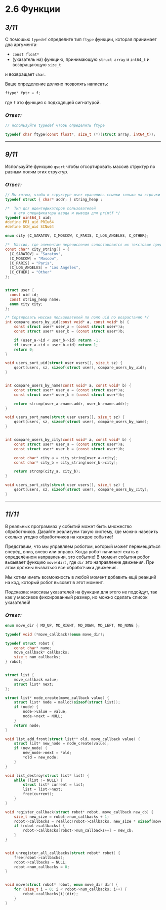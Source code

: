 # 2.6 Функции
## _3/11_

С помощью `typedef` определите тип `ftype` функции, которая принимает два аргумента:
- `const float*`
- (указатель на) функцию, принимающую `struct array` и `int64_t` и возвращающую `size_t`

и возвращает `char`.

Ваше определение должно позволять написать:
```c
ftype* fptr = f;
```
где `f` это функция с подходящей сигнатурой.

### ___Ответ:___

```c
// используйте typedef чтобы определить ftype

typedef char ftype(const float*, size_t (*)(struct array, int64_t));
```

---

## _9/11_

Используйте функцию `qsort` чтобы отсортировать массив структур по разным полям этих структур.

### ___Ответ:___

```c
// Мы хотим, чтобы в структуре user хранились ссылки только на строчки из кучи.
typedef struct { char* addr; } string_heap ;

/*  Тип для идентификаторов пользователей
    и его спецификаторы ввода и вывода для printf */
typedef uint64_t uid;
#define PRI_uid PRIu64
#define SCN_uid SCNu64

enum city {C_SARATOV, C_MOSCOW, C_PARIS, C_LOS_ANGELES, C_OTHER};

/*  Массив, где элементам перечисления сопоставляются их текстовые представления */
const char* city_string[] = {
  [C_SARATOV] = "Saratov",
  [C_MOSCOW] = "Moscow",
  [C_PARIS] = "Paris",
  [C_LOS_ANGELES] = "Los Angeles",
  [C_OTHER] = "Other"
};


struct user {
  const uid id;
  const string_heap name;
  enum city city;
};

/* Сортировать массив пользователей по полю uid по возрастанию */
int compare_users_by_uid(const void* a, const void* b) {
    const struct user* user_a = (const struct user*)a;
    const struct user* user_b = (const struct user*)b;

    if (user_a->id < user_b->id) return -1;
    if (user_a->id > user_b->id) return 1;
    return 0;
}

void users_sort_uid(struct user users[], size_t sz) {
    qsort(users, sz, sizeof(struct user), compare_users_by_uid);
}


int compare_users_by_name(const void* a, const void* b) {
    const struct user* user_a = (const struct user*)a;
    const struct user* user_b = (const struct user*)b;

    return strcmp(user_a->name.addr, user_b->name.addr);
}

void users_sort_name(struct user users[], size_t sz) {
    qsort(users, sz, sizeof(struct user), compare_users_by_name);
}


int compare_users_by_city(const void* a, const void* b) {
    const struct user* user_a = (const struct user*)a;
    const struct user* user_b = (const struct user*)b;

    const char* city_a = city_string[user_a->city];
    const char* city_b = city_string[user_b->city];

    return strcmp(city_a, city_b);
}

void users_sort_city(struct user users[], size_t sz) {
    qsort(users, sz, sizeof(struct user), compare_users_by_city);
}
```

---

## _11/11_

В реальных программах у событий может быть множество обработчиков. Давайте реализуем такую систему, где можно навесить сколько угодно обработчиков на каждое событие!

Представим, что мы управляем роботом, который может перемещаться вперёд, вниз, влево или вправо. Когда робот начинает ехать в определённом направлении, это событие! В момент события робот вызывает функцию `move(dir)`, где `dir` это направление движения. При этом должны вызваться все обработчики движения.

Мы хотим иметь возможность в любой момент добавить ещё реакций на  код, который робот вызовет в этот момент.

Подсказка: массивы указателей на функции для этого не подойдут, так как у массивов фиксированный размер, но можно сделать список указателей!

### ___Ответ:___

```c
enum move_dir { MD_UP, MD_RIGHT, MD_DOWN, MD_LEFT, MD_NONE };

typedef void (*move_callback)(enum move_dir);

typedef struct robot {
    const char* name;
    move_callback* callbacks;
    size_t num_callbacks;
} robot;


struct list {
    move_callback value;
    struct list* next;
};

struct list* node_create(move_callback value) {
    struct list* node = malloc(sizeof(struct list));
    if (node) {
        node->value = value;
        node->next = NULL;
    }
    return node;
}

void list_add_front(struct list** old, move_callback value) {
    struct list* new_node = node_create(value);
    if (new_node) {
        new_node->next = *old;
        *old = new_node;
    }
}

void list_destroy(struct list* list) {
    while (list != NULL) {
        struct list* current = list;
        list = list->next;
        free(current);
    }
}

void register_callback(struct robot* robot, move_callback new_cb) {
    size_t new_size = robot->num_callbacks + 1;
    robot->callbacks = realloc(robot->callbacks, new_size * sizeof(move_callback));
    if (robot->callbacks) {
        robot->callbacks[robot->num_callbacks++] = new_cb;
    }
}


void unregister_all_callbacks(struct robot* robot) {
    free(robot->callbacks);
    robot->callbacks = NULL;
    robot->num_callbacks = 0;
}


void move(struct robot* robot, enum move_dir dir) {
    for (size_t i = 0; i < robot->num_callbacks; i++) {
        robot->callbacks[i](dir);
    }
}
```
